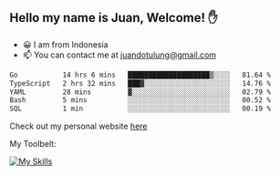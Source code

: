 ## Hello my name is Juan, Welcome! ✋

- 😀 I am from Indonesia
- 📫 You can contact me at juandotulung@gmail.com

<!--START_SECTION:waka-->

```txt
Go           14 hrs 6 mins   ████████████████████▒░░░░   81.64 %
TypeScript   2 hrs 32 mins   ███▓░░░░░░░░░░░░░░░░░░░░░   14.76 %
YAML         28 mins         ▓░░░░░░░░░░░░░░░░░░░░░░░░   02.79 %
Bash         5 mins          ░░░░░░░░░░░░░░░░░░░░░░░░░   00.52 %
SQL          1 min           ░░░░░░░░░░░░░░░░░░░░░░░░░   00.19 %
```

<!--END_SECTION:waka-->

Check out my personal website [here](https://juanchristian.com)

My Toolbelt:

[![My Skills](https://skillicons.dev/icons?i=go,js,ts,nodejs,express,react,nextjs,vue,tailwind,vite,html,css,python,php,aws,bash,linux,postgres,mysql,redis,kafka,docker,vercel,netlify,vscode,figma)](https://skillicons.dev)

